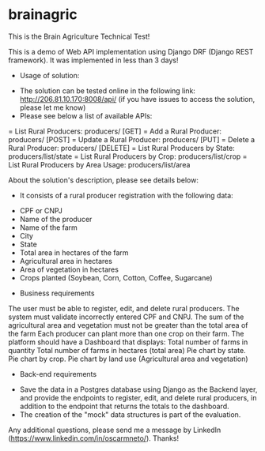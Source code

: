 # brainagric

This is the Brain Agriculture Technical Test!

This is a demo of Web API implementation using Django DRF (Django REST framework). It was implemented in less than 3 days!

* Usage of solution:
- The solution can be tested online in the following link: http://206.81.10.170:8008/api/ (if you have issues to access the solution, please let me know)
- Please see below a list of available APIs:

= List Rural Producers: producers/ [GET]
= Add a Rural Producer: producers/ [POST]
= Update a Rural Producer: producers/<id> [PUT]
= Delete a Rural Producer: producers/<id> [DELETE]
= List Rural Producers by State: producers/list/state
= List Rural Producers by Crop: producers/list/crop
= List Rural Producers by Area Usage: producers/list/area

About the solution's description, please see details below:

* It consists of a rural producer registration with the following data:

- CPF or CNPJ
- Name of the producer
- Name of the farm
- City
- State
- Total area in hectares of the farm
- Agricultural area in hectares
- Area of ​​vegetation in hectares
- Crops planted (Soybean, Corn, Cotton, Coffee, Sugarcane)

* Business requirements

The user must be able to register, edit, and delete rural producers.
The system must validate incorrectly entered CPF and CNPJ.
The sum of the agricultural area and vegetation must not be greater than the total area of ​​the farm
Each producer can plant more than one crop on their farm.
The platform should have a Dashboard that displays:
Total number of farms in quantity
Total number of farms in hectares (total area)
Pie chart by state.
Pie chart by crop.
Pie chart by land use (Agricultural area and vegetation)

* Back-end requirements

- Save the data in a Postgres database using Django as the Backend layer, and provide the endpoints to register, edit, and delete rural producers, in addition to the endpoint that returns the totals to the dashboard.
- The creation of the "mock" data structures is part of the evaluation.

Any additional questions, please send me a message by LinkedIn (https://www.linkedin.com/in/oscarmneto/). Thanks!




